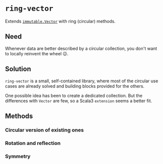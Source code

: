 # `ring-vector`
Extends [`immutable.Vector`](https://dotty.epfl.ch/api/scala/collection/immutable/Vector.html) with ring (circular) methods.

## Need
Whenever data are better described by a circular collection,
you don't want to locally reinvent the wheel 😉.

## Solution
`ring-vector` is a small, self-contained library,
where most of the circular use cases are already solved
and building blocks provided for the others.

One possible idea has been to create a dedicated collection.
But the differences with `Vector` are few,
so a Scala3 `extension` seems a better fit.

## Methods

### Circular version of existing ones

### Rotation and reflection

### Symmetry 


